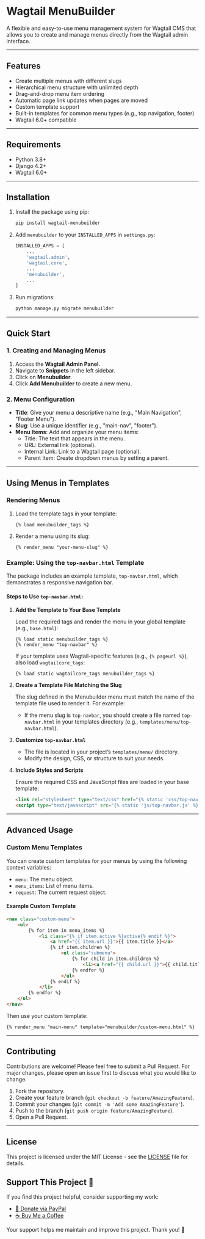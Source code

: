 # Wagtail MenuBuilder

A flexible and easy-to-use menu management system for Wagtail CMS that allows you to create and manage menus directly from the Wagtail admin interface.

---

## Features

- Create multiple menus with different slugs
- Hierarchical menu structure with unlimited depth
- Drag-and-drop menu item ordering
- Automatic page link updates when pages are moved
- Custom template support
- Built-in templates for common menu types (e.g., top navigation, footer)
- Wagtail 6.0+ compatible

---

## Requirements

- Python 3.8+
- Django 4.2+
- Wagtail 6.0+

---

## Installation

1. Install the package using pip:

   ```bash
   pip install wagtail-menubuilder
   ```

2. Add `menubuilder` to your `INSTALLED_APPS` in `settings.py`:

   ```python
   INSTALLED_APPS = [
       ...
       'wagtail.admin',
       'wagtail.core',
       ...
       'menubuilder',
       ...
   ]
   ```

3. Run migrations:

   ```bash
   python manage.py migrate menubuilder
   ```

---

## Quick Start

### 1. Creating and Managing Menus

1. Access the **Wagtail Admin Panel**.
2. Navigate to **Snippets** in the left sidebar.
3. Click on **Menubuilder**.
4. Click **Add Menubuilder** to create a new menu.

### 2. Menu Configuration

- **Title**: Give your menu a descriptive name (e.g., "Main Navigation", "Footer Menu").
- **Slug**: Use a unique identifier (e.g., "main-nav", "footer").
- **Menu Items**: Add and organize your menu items:
  - Title: The text that appears in the menu.
  - URL: External link (optional).
  - Internal Link: Link to a Wagtail page (optional).
  - Parent Item: Create dropdown menus by setting a parent.

---

## Using Menus in Templates

### Rendering Menus

1. Load the template tags in your template:
   ```django
   {% load menubuilder_tags %}
   ```

2. Render a menu using its slug:
   ```django
   {% render_menu "your-menu-slug" %}
   ```

### Example: Using the `top-navbar.html` Template

The package includes an example template, `top-navbar.html`, which demonstrates a responsive navigation bar.

#### Steps to Use `top-navbar.html`:

1. **Add the Template to Your Base Template**

   Load the required tags and render the menu in your global template (e.g., `base.html`):

   ```django
   {% load static menubuilder_tags %}
   {% render_menu "top-navbar" %}
   ```

   If your template uses Wagtail-specific features (e.g., `{% pageurl %}`), also load `wagtailcore_tags`:

   ```django
   {% load static wagtailcore_tags menubuilder_tags %}
   ```

2. **Create a Template File Matching the Slug**

   The slug defined in the Menubuilder menu must match the name of the template file used to render it. For example:

   - If the menu slug is `top-navbar`, you should create a file named `top-navbar.html` in your templates directory (e.g., `templates/menu/top-navbar.html`).

3. **Customize `top-navbar.html`**

   - The file is located in your project’s `templates/menu/` directory.
   - Modify the design, CSS, or structure to suit your needs.

4. **Include Styles and Scripts**

   Ensure the required CSS and JavaScript files are loaded in your base template:

   ```html
   <link rel="stylesheet" type="text/css" href="{% static 'css/top-navbar.css' %}">
   <script type="text/javascript" src="{% static 'js/top-navbar.js' %}"></script>
   ```

---

## Advanced Usage

### Custom Menu Templates

You can create custom templates for your menus by using the following context variables:

- `menu`: The menu object.
- `menu_items`: List of menu items.
- `request`: The current request object.

#### Example Custom Template

```html
<nav class="custom-menu">
    <ul>
        {% for item in menu_items %}
            <li class="{% if item.active %}active{% endif %}">
                <a href="{{ item.url }}">{{ item.title }}</a>
                {% if item.children %}
                    <ul class="submenu">
                        {% for child in item.children %}
                            <li><a href="{{ child.url }}">{{ child.title }}</a></li>
                        {% endfor %}
                    </ul>
                {% endif %}
            </li>
        {% endfor %}
    </ul>
</nav>
```

Then use your custom template:

```django
{% render_menu "main-menu" template="menubuilder/custom-menu.html" %}
```

---

## Contributing

Contributions are welcome! Please feel free to submit a Pull Request. For major changes, please open an issue first to discuss what you would like to change.

1. Fork the repository.
2. Create your feature branch (`git checkout -b feature/AmazingFeature`).
3. Commit your changes (`git commit -m 'Add some AmazingFeature'`).
4. Push to the branch (`git push origin feature/AmazingFeature`).
5. Open a Pull Request.

---

## License

This project is licensed under the MIT License - see the [LICENSE](LICENSE) file for details.

## Support This Project 💖

If you find this project helpful, consider supporting my work:

- [💸 Donate via PayPal](https://paypal.me/techbill?country.x=US&locale.x=en_US)
- [☕ Buy Me a Coffee](https://www.buymeacoffee.com/techbill)

Your support helps me maintain and improve this project. Thank you! 🙏
